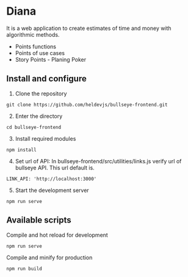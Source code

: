 # Diana
It is a web application to create estimates of time and money with algorithmic methods.
* Points functions
* Points of use cases
* Story Points - Planing Poker

## Install and configure
1. Clone the repository
```
git clone https://github.com/heldevjs/bullseye-frontend.git
```
2. Enter the directory
```
cd bullseye-frontend
```
3. Install required modules
```
npm install
```
4. Set url of API: In bullseye-frontend/src/utilities/links.js verify url of bullseye API. This url default is.
```
LINK_API: 'http://localhost:3000'
```
5. Start the development server
```
npm run serve
```
## Available scripts
Compile and hot reload for development
```
npm run serve
```
Compile and minify for production
```
npm run build
```
